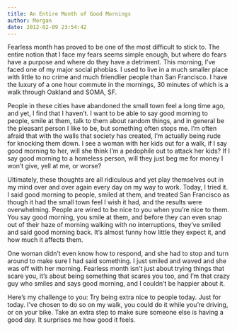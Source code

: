 ```yaml
---
title: An Entire Month of Good Mornings
author: Morgan
date: 2012-02-09 23:54:42
---
```

Fearless month has proved to be one of the most difficult to stick to. The entire notion that I face my fears seems simple enough, but where do fears have a purpose and where do they have a detriment<!-- more -->. This morning, I’ve faced one of my major social phobias. I used to live in a much smaller place with little to no crime and much friendlier people than San Francisco. I have the luxury of a one hour commute in the mornings, 30 minutes of which is a walk through Oakland and SOMA, SF.

People in these cities have abandoned the small town feel a long time ago, and yet, I find that I haven’t. I want to be able to say good morning to people, smile at them, talk to them about random things, and in general be the pleasant person I like to be, but something often stops me. I’m often afraid that with the walls that society has created, I’m actually being rude for knocking them down. I see a woman with her kids out for a walk, if I say good morning to her, will she think I’m a pedophile out to attack her kids? If I say good morning to a homeless person, will they just beg me for money I won’t give, yell at me, or worse?

Ultimately, these thoughts are all ridiculous and yet play themselves out in my mind over and over again every day on my way to work. Today, I tried it. I said good morning to people, smiled at them, and treated San Francisco as though it had the small town feel I wish it had, and the results were overwhelming. People are wired to be nice to you when you’re nice to them. You say good morning, you smile at them, and before they can even snap out of their haze of morning walking with no interruptions, they’ve smiled and said good morning back. It’s almost funny how little they expect it, and how much it affects them.

One woman didn’t even know how to respond, and she had to stop and turn around to make sure I had said something. I just smiled and waved and she was off with her morning. Fearless month isn’t just about trying things that scare you, it’s about being something that scares you too, and I’m that crazy guy who smiles and says good morning, and I couldn’t be happier about it.

Here’s my challenge to you: Try being extra nice to people today. Just for today. I’ve chosen to do so on my walk, you could do it while you’re driving, or on your bike. Take an extra step to make sure someone else is having a good day. It surprises me how good it feels.

